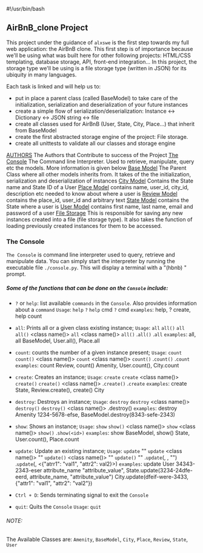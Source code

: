 #!/usr/bin/bash

## AirBnB_clone Project

This project under the guidance of `alxswe` is the first step towards my full web application: the AirBnB clone. This first step is of importance because we'll be using what was built here for other following projects: HTML/CSS templating, database storage, API, front-end integration…
In this project, the storage type we'll be using is a file storage type (written in JSON) for its ubiquity in many languages.

Each task is linked and will help us to:

-    put in place a parent class (called BaseModel) to take care of the initialization, serialization and deserialization of your future instances
-    create a simple flow of serialization/deserialization: Instance <-> Dictionary <-> JSON string <-> file
-    create all classes used for AirBnB (User, State, City, Place…) that inherit from BaseModel
-    create the first abstracted storage engine of the project: File storage.
-    create all unittests to validate all our classes and storage engine


[AUTHORS](AUTHORS)                  The Authors that Contribute to success of the Project
[The Console](console.py)           The Command line Interpreter. Used to retrieve, manipulate, query etc the models. More information is given below
[Base Model](models/base_model.py)  The Parent Class where all other models inherits from. It takes of the the initialization, serialization and deserialization of instances
[City Model](models/city.py)        Contains the State name and State ID of a User
[Place Model](models/place.py)      contains name, user_id, city_id, description etc needed to know about where a user is
[Review Model](models/review.py)    contains the place_id, user_id and arbitrary text
[State Model](models/state.py)      contains the State where a user is
[User Model](models/user.py)        contains first name, last name, email and password of a user
[File Storage](models/engine/file_storage.py)   This is responsible for saving any new instances created into a file (file storage type). It also takes the function of loading previously created instances for them to be accessed.

### The Console
`The Console` is command line interpreter used to query, retrieve and manipulate data.
You can simply start the interpreter by running the executable file `./console.py`. This will display a terminal with a "(hbnb) " prompt.

##### Some of the functions that can be done on the `Console` include:

* `?` or `help`: list available `commands` in the `Console`. Also provides information about a `command`
    `Usage`:    `help`
                `?`
                `help` cmd
                `?` cmd
    `examples`: help, ? create, help count

* `all`: Prints all or a given class existing instance;
    `Usage`:    `all`
                `all()`
                `all` <class name>
                `all()` <class name()>
                `all` <class name()>
                `all()` <class name>
                <class name>.`all()`
                <class name>.`all`
    `examples`: all, all BaseModel, User.all(), Place.all

* `count`: counts the number of a given instance present;
    `Usage`:    `count` <class name>
                `count()` <class name()>
                `count` <class name()>
                `count()` <class name>
                <class name>.`count()`
                <class name>.`count`
    `examples`: count Review, count() Amenity, User.count(), City.count

* `create`: Creates an instance;
    `Usage`:    `create` <class name>
                `create` <class name()>
                `create()` <class name>
                `create()` <class name()>
                <class name>.`create()`
                <class name>.`create`
    `examples`: create State, Review.create(), create() City

* `destroy`: Destroys an instance;
    `Usage`:    `destroy` <class name> <id>
                `destroy` <class name()> <id>
                `destroy()` <class name> <id>
                `destroy()` <class name()> <id>
                <class name>.destroy(<id>)
    `examples`: destroy Amenity 1234-5678-efse, BaseModel.destroy(8343-sefe-2343)

* `show`: Shows an instance;
    `Usage`:    `show` <class name> <id>
                `show()` <class name()> <id>
                `show` <class name()> <id>
                `show()` <class name> <id>
                <class name>.`show(<id>)`
    `examples`: show BaseModel, show() State, User.count(), Place.count

* `update`: Update an existing instance;
    `Usage`:    `update` <class name> <id> <attribute name> "<attribute value>"
                `update` <class name()> <id> <attribute name> "<attribute value>"
                `update()` <class name()> <id> <attribute name> "<attribute value>"
                `update()` <class name> <id> <attribute name> "<attribute value>"
                <class name>.`update`(<id>, <attribute name>, "<attribute value>")
                <class name>.`update`(<id>, <{"atrr1": "val1", "attr2": val2}>)
    `examples`: update User 34343-2343-eser attribute_name "attribute_value",
                State.update(3234-24dfe-eerd, attribute_name, "attribute_value")
                City.update(dfeif-were-3433, {"attr1": "val1", "attr2": "val2"})

* `Ctrl + D`: Sends terminating signal to exit the `Console`

* `quit`: Quits the `Console`
    `Usage`: `quit`


###### NOTE:
The Available Classes are: `Amenity`, `BaseModel`, `City`, `Place`, `Review`, `State`, `User`
